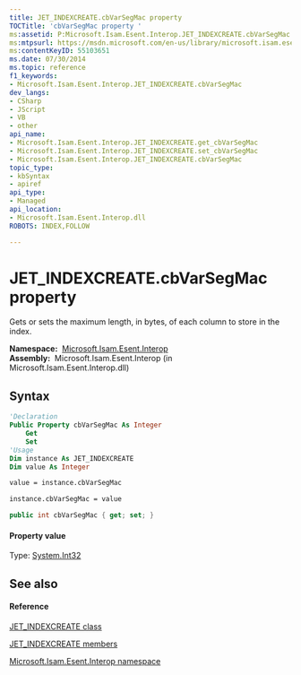 ```yaml
---
title: JET_INDEXCREATE.cbVarSegMac property 
TOCTitle: 'cbVarSegMac property '
ms:assetid: P:Microsoft.Isam.Esent.Interop.JET_INDEXCREATE.cbVarSegMac
ms:mtpsurl: https://msdn.microsoft.com/en-us/library/microsoft.isam.esent.interop.jet_indexcreate.cbvarsegmac(v=EXCHG.10)
ms:contentKeyID: 55103651
ms.date: 07/30/2014
ms.topic: reference
f1_keywords:
- Microsoft.Isam.Esent.Interop.JET_INDEXCREATE.cbVarSegMac
dev_langs:
- CSharp
- JScript
- VB
- other
api_name: 
- Microsoft.Isam.Esent.Interop.JET_INDEXCREATE.get_cbVarSegMac
- Microsoft.Isam.Esent.Interop.JET_INDEXCREATE.set_cbVarSegMac
- Microsoft.Isam.Esent.Interop.JET_INDEXCREATE.cbVarSegMac
topic_type: 
- kbSyntax
- apiref
api_type: 
- Managed
api_location: 
- Microsoft.Isam.Esent.Interop.dll
ROBOTS: INDEX,FOLLOW

---
```


# JET_INDEXCREATE.cbVarSegMac property

Gets or sets the maximum length, in bytes, of each column to store in the index.

**Namespace:**  [Microsoft.Isam.Esent.Interop](hh596136\(v=exchg.10\).md)  
**Assembly:**  Microsoft.Isam.Esent.Interop (in Microsoft.Isam.Esent.Interop.dll)

## Syntax

``` vb
'Declaration
Public Property cbVarSegMac As Integer
    Get
    Set
'Usage
Dim instance As JET_INDEXCREATE
Dim value As Integer

value = instance.cbVarSegMac

instance.cbVarSegMac = value
```

``` csharp
public int cbVarSegMac { get; set; }
```

#### Property value

Type: [System.Int32](https://docs.microsoft.com/dotnet/api/system.int32?redirectedfrom=MSDN)  

## See also

#### Reference

[JET_INDEXCREATE class](dn335112\(v=exchg.10\).md)

[JET_INDEXCREATE members](dn335151\(v=exchg.10\).md)

[Microsoft.Isam.Esent.Interop namespace](hh596136\(v=exchg.10\).md)

